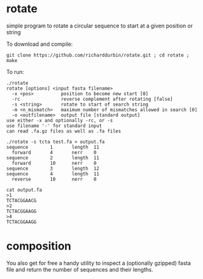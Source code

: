 # rotate
simple program to rotate a circular sequence to start at a given position or string

To download and compile:
```
git clone https://github.com/richarddurbin/rotate.git ; cd rotate ; make
```
To run:
```
./rotate
rotate [options] <input fasta filename>
  -x <pos>          position to become new start [0]
  -rc               reverse complement after rotating [false]
  -s <string>       rotate to start of search string
  -m <n_mismatch>   maximum number of mismatches allowed in search [0]
  -o <outfilename>  output file [standard output]
use either -x and optionally -rc, or -s
use filename '-' for standard input
can read .fa.gz files as well as .fa files

./rotate -s tcta test.fa > output.fa
sequence        1       length  11
  forward       4       nerr    0
sequence        2       length  11
  forward       10      nerr    0
sequence        3       length  12
sequence        4       length  11
  reverse       10      nerr    0

cat output.fa
>1
TCTACGGAACG
>2
TCTACGGAAGG
>4
TCTACGGAAGG
```

# composition
You also get for free a handy utility to inspect a (optionally gzipped) fasta file and return the number of sequences and their lengths.

